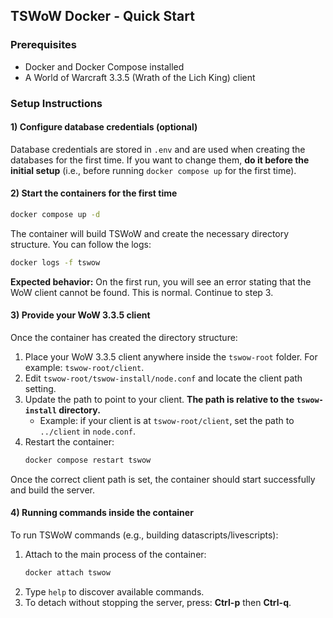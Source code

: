 ## TSWoW Docker - Quick Start

### Prerequisites
- Docker and Docker Compose installed
- A World of Warcraft 3.3.5 (Wrath of the Lich King) client

### Setup Instructions

#### 1) Configure database credentials (optional)
Database credentials are stored in `.env` and are used when creating the databases for the first time. If you want to change them, **do it before the initial setup** (i.e., before running `docker compose up` for the first time).

#### 2) Start the containers for the first time
```bash
docker compose up -d
```

The container will build TSWoW and create the necessary directory structure. You can follow the logs:
```bash
docker logs -f tswow
```

**Expected behavior:** On the first run, you will see an error stating that the WoW client cannot be found. This is normal. Continue to step 3.

#### 3) Provide your WoW 3.3.5 client
Once the container has created the directory structure:

1. Place your WoW 3.3.5 client anywhere inside the `tswow-root` folder. For example: `tswow-root/client`.
2. Edit `tswow-root/tswow-install/node.conf` and locate the client path setting.
3. Update the path to point to your client. **The path is relative to the `tswow-install` directory.**
   - Example: if your client is at `tswow-root/client`, set the path to `../client` in `node.conf`.
4. Restart the container:
   ```bash
   docker compose restart tswow
   ```

Once the correct client path is set, the container should start successfully and build the server.

#### 4) Running commands inside the container
To run TSWoW commands (e.g., building datascripts/livescripts):

1. Attach to the main process of the container:
   ```bash
   docker attach tswow
   ```
2. Type `help` to discover available commands.
3. To detach without stopping the server, press: **Ctrl-p** then **Ctrl-q**.

